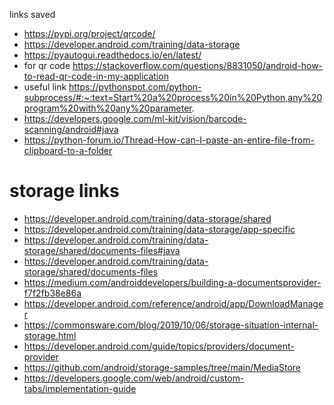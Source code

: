 links saved
- https://pypi.org/project/qrcode/
- https://developer.android.com/training/data-storage
- https://pyautogui.readthedocs.io/en/latest/
- for qr code https://stackoverflow.com/questions/8831050/android-how-to-read-qr-code-in-my-application
- useful link https://pythonspot.com/python-subprocess/#:~:text=Start%20a%20process%20in%20Python,any%20program%20with%20any%20parameter.
- https://developers.google.com/ml-kit/vision/barcode-scanning/android#java
- https://python-forum.io/Thread-How-can-I-paste-an-entire-file-from-clipboard-to-a-folder

# storage links #
- https://developer.android.com/training/data-storage/shared
- https://developer.android.com/training/data-storage/app-specific
- https://developer.android.com/training/data-storage/shared/documents-files#java
- https://developer.android.com/training/data-storage/shared/documents-files
- https://medium.com/androiddevelopers/building-a-documentsprovider-f7f2fb38e86a
- https://developer.android.com/reference/android/app/DownloadManager
- https://commonsware.com/blog/2019/10/06/storage-situation-internal-storage.html
- https://developer.android.com/guide/topics/providers/document-provider
- https://github.com/android/storage-samples/tree/main/MediaStore
- https://developers.google.com/web/android/custom-tabs/implementation-guide